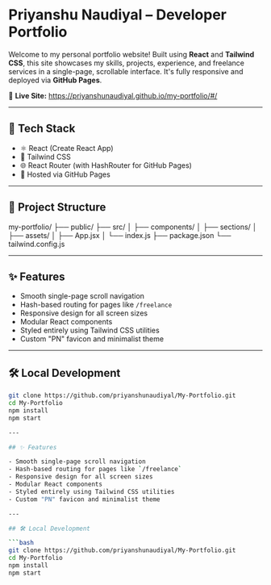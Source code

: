 # Priyanshu Naudiyal – Developer Portfolio

Welcome to my personal portfolio website! Built using **React** and **Tailwind CSS**, this site showcases my skills, projects, experience, and freelance services in a single-page, scrollable interface. It's fully responsive and deployed via **GitHub Pages**.

🔗 **Live Site:** https://priyanshunaudiyal.github.io/my-portfolio/#/

---

## 🚀 Tech Stack

- ⚛️ React (Create React App)
- 🎨 Tailwind CSS
- 🌐 React Router (with HashRouter for GitHub Pages)
- 🚀 Hosted via GitHub Pages

---

## 📂 Project Structure
my-portfolio/
├── public/
├── src/
│ ├── components/
│ ├── sections/
│ ├── assets/
│ ├── App.jsx
│ └── index.js
├── package.json
└── tailwind.config.js


---

## ✨ Features

- Smooth single-page scroll navigation
- Hash-based routing for pages like `/freelance`
- Responsive design for all screen sizes
- Modular React components
- Styled entirely using Tailwind CSS utilities
- Custom "PN" favicon and minimalist theme

---

## 🛠️ Local Development

```bash
git clone https://github.com/priyanshunaudiyal/My-Portfolio.git
cd My-Portfolio
npm install
npm start

---

## ✨ Features

- Smooth single-page scroll navigation
- Hash-based routing for pages like `/freelance`
- Responsive design for all screen sizes
- Modular React components
- Styled entirely using Tailwind CSS utilities
- Custom "PN" favicon and minimalist theme

---

## 🛠️ Local Development

```bash
git clone https://github.com/priyanshunaudiyal/My-Portfolio.git
cd My-Portfolio
npm install
npm start
